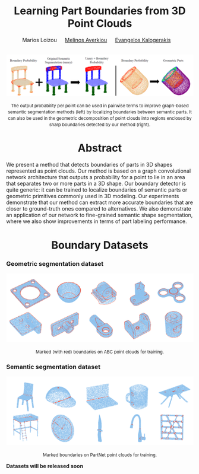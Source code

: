 <h1 align = "center">Learning Part Boundaries from 3D Point Clouds</h1>
<p align = "center">
    Marios Loizou &emsp;
    <a href="http://geometry.cs.ucl.ac.uk/averkiou/">Melinos Averkiou</a> &emsp;
    <a href="https://people.cs.umass.edu/~kalo/">Evangelos Kalogerakis</a>  &emsp;
</p>
<br>

<div align="center">
    <img src="images/teaser.png" width="100%" height ="50%" alt="teaser.png" />
</div>
<p align = 'center'>
    <small>The output probability per point can be used in pairwise terms to improve graph-based semantic segmentation methods 
    (left) by localizing boundaries between semantic parts. It can also be used in the geometric decomposition of point clouds
    into regions enclosed by sharp boundaries detected by our method (right).</small>
</p>


<h1 align = "center">Abstract</h1> 
We present a method that detects boundaries of parts in 3D shapes represented as point clouds. Our method is based on a 
graph convolutional network architecture that outputs a probability for a point to lie in an area that separates two or 
more parts in a 3D shape. Our boundary detector is quite generic: it can be trained to localize boundaries of semantic parts 
or geometric primitives commonly used in 3D modeling. Our experiments demonstrate that our method can extract more accurate
boundaries that are closer to ground-truth ones compared to alternatives. We also demonstrate an application of our network 
to fine-grained semantic shape segmentation, where we also show improvements in terms of part labeling performance.

<h1 align = "center">Boundary Datasets</h1>

<h3>Geometric segmentation dataset</h3>
<div align="center">
    <img src="images/abc_data.png" width="100%" height ="50%" alt="teaser.png" />
</div>
<p align = 'center'>
    <small>Marked (with red) boundaries on ABC point clouds for training.</small>
</p>


<h3>Semantic segmentation dataset</h3>
<div align="center">
    <img src="images/partnet_data.png" width="100%" height ="50%" alt="partnet_data.png" />
</div>
<p align = 'center'>
    <small>Marked boundaries on PartNet point clouds for training.</small>
</p>

__Datasets will be released soon__ 
